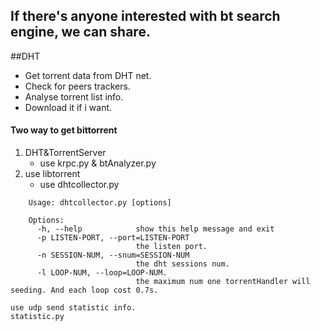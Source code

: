 ## If there's anyone interested with bt search engine, we can share.

##DHT 
* Get torrent data from DHT net.
* Check for peers trackers.
* Analyse torrent list info.
* Download it if i want.

#### Two way to get bittorrent
1. DHT&TorrentServer
    * use krpc.py & btAnalyzer.py
2. use libtorrent
    * use dhtcollector.py
    
```
    Usage: dhtcollector.py [options]
    
    Options:
      -h, --help            show this help message and exit
      -p LISTEN-PORT, --port=LISTEN-PORT
                            the listen port.
      -n SESSION-NUM, --snum=SESSION-NUM
                            the dht sessions num.
      -l LOOP-NUM, --loop=LOOP-NUM.
                            the maximum num one torrentHandler will seeding. And each loop cost 0.7s.

use udp send statistic info.
statistic.py
```
